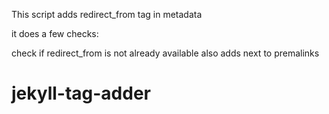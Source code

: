 This script adds redirect_from tag in metadata 

it does a few checks:

check if redirect_from is not already available 
also adds next to premalinks

# jekyll-tag-adder
